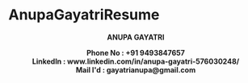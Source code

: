 # AnupaGayatriResume
<p align="center">
  <b>ANUPA GAYATRI</b><br>
</p>
<p align="center">
  <b>Phone No : +91 9493847657</b><br>
  <b>LinkedIn : www.linkedin.com/in/anupa-gayatri-576030248/</b><br>
  <b>Mail I'd : gayatrianupa@gmail.com</b><br>
</p>
